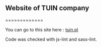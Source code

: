 ## Website of TUIN company
=============

You can go to this site here : [tuin.pl](http://http://www.tuin.pl/)

Code was checked with js-lint and sass-lint.